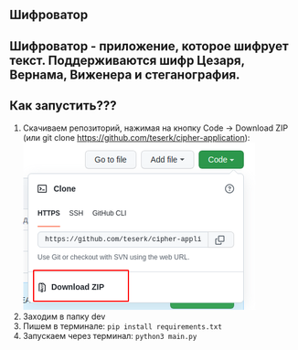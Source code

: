 Шифроватор
---
Шифроватор - приложение, которое шифрует текст. Поддерживаются шифр Цезаря, Вернама,
Виженера и стеганография.
---
Как запустить???
---
1. Скачиваем репозиторий, нажимая на кнопку Code -> Download ZIP (или git clone https://github.com/teserk/cipher-application): ![Alt text](for%20readme/how_to_download.png)
2. Заходим в папку dev
3. Пишем в терминале:  ```pip install requirements.txt```
4. Запускаем через терминал: ```python3 main.py```